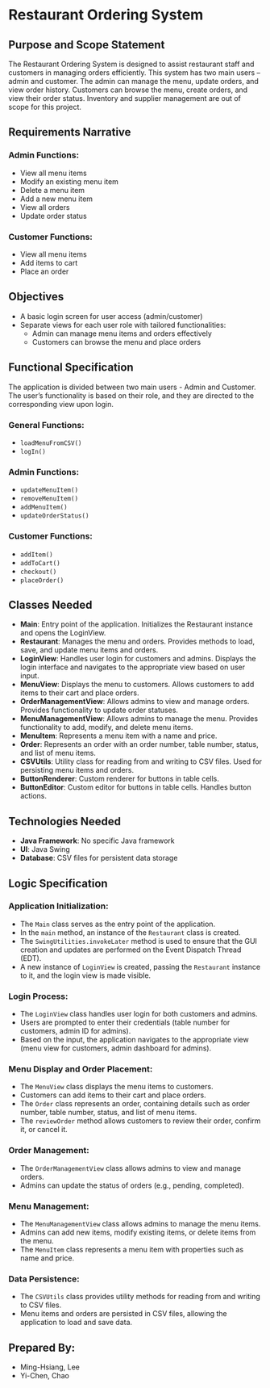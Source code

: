 # Restaurant Ordering System

## Purpose and Scope Statement
The Restaurant Ordering System is designed to assist restaurant staff and customers in managing orders efficiently. This system has two main users – admin and customer. The admin can manage the menu, update orders, and view order history. Customers can browse the menu, create orders, and view their order status. Inventory and supplier management are out of scope for this project.

## Requirements Narrative
### Admin Functions:
- View all menu items
- Modify an existing menu item
- Delete a menu item
- Add a new menu item
- View all orders
- Update order status

### Customer Functions:
- View all menu items
- Add items to cart
- Place an order

## Objectives
- A basic login screen for user access (admin/customer)
- Separate views for each user role with tailored functionalities:
  - Admin can manage menu items and orders effectively
  - Customers can browse the menu and place orders

## Functional Specification
The application is divided between two main users - Admin and Customer. The user’s functionality is based on their role, and they are directed to the corresponding view upon login.

### General Functions:
- `loadMenuFromCSV()`
- `logIn()`

### Admin Functions:
- `updateMenuItem()`
- `removeMenuItem()`
- `addMenuItem()`
- `updateOrderStatus()`

### Customer Functions:
- `addItem()`
- `addToCart()`
- `checkout()`
- `placeOrder()`

## Classes Needed
- **Main**: Entry point of the application. Initializes the Restaurant instance and opens the LoginView.
- **Restaurant**: Manages the menu and orders. Provides methods to load, save, and update menu items and orders.
- **LoginView**: Handles user login for customers and admins. Displays the login interface and navigates to the appropriate view based on user input.
- **MenuView**: Displays the menu to customers. Allows customers to add items to their cart and place orders.
- **OrderManagementView**: Allows admins to view and manage orders. Provides functionality to update order statuses.
- **MenuManagementView**: Allows admins to manage the menu. Provides functionality to add, modify, and delete menu items.
- **MenuItem**: Represents a menu item with a name and price.
- **Order**: Represents an order with an order number, table number, status, and list of menu items.
- **CSVUtils**: Utility class for reading from and writing to CSV files. Used for persisting menu items and orders.
- **ButtonRenderer**: Custom renderer for buttons in table cells.
- **ButtonEditor**: Custom editor for buttons in table cells. Handles button actions.

## Technologies Needed
- **Java Framework**: No specific Java framework
- **UI**: Java Swing
- **Database**: CSV files for persistent data storage

## Logic Specification
### Application Initialization:
- The `Main` class serves as the entry point of the application.
- In the `main` method, an instance of the `Restaurant` class is created.
- The `SwingUtilities.invokeLater` method is used to ensure that the GUI creation and updates are performed on the Event Dispatch Thread (EDT).
- A new instance of `LoginView` is created, passing the `Restaurant` instance to it, and the login view is made visible.

### Login Process:
- The `LoginView` class handles user login for both customers and admins.
- Users are prompted to enter their credentials (table number for customers, admin ID for admins).
- Based on the input, the application navigates to the appropriate view (menu view for customers, admin dashboard for admins).

### Menu Display and Order Placement:
- The `MenuView` class displays the menu items to customers.
- Customers can add items to their cart and place orders.
- The `Order` class represents an order, containing details such as order number, table number, status, and list of menu items.
- The `reviewOrder` method allows customers to review their order, confirm it, or cancel it.

### Order Management:
- The `OrderManagementView` class allows admins to view and manage orders.
- Admins can update the status of orders (e.g., pending, completed).

### Menu Management:
- The `MenuManagementView` class allows admins to manage the menu items.
- Admins can add new items, modify existing items, or delete items from the menu.
- The `MenuItem` class represents a menu item with properties such as name and price.

### Data Persistence:
- The `CSVUtils` class provides utility methods for reading from and writing to CSV files.
- Menu items and orders are persisted in CSV files, allowing the application to load and save data.


## Prepared By:
- Ming-Hsiang, Lee
- Yi-Chen, Chao